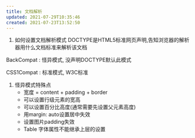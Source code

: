 ```yaml
---
title: 文档解析
updated: 2021-07-29T10:35:46
created: 2021-07-23T13:52:50
---
```


1.  如何设置文档解析模式
DOCTYPE是HTML5标准网页声明,告知浏览器的解析器用什么文档标准来解析该文档

BackCompat : 怪异模式, 没声明DOCTYPE默认此模式

CSS1Compat : 标准模式, W3C标准
1.  怪异模式特殊点
    - 宽度 = content + padding + border
    - 可以设置行级元素的宽高
    - 可以设置百分比高度(通常需要先设置父元素高度)
    - 用margin: auto设置居中失效
    - 设置图片padding失效
    - Table 字体属性不能继承上层的设置
